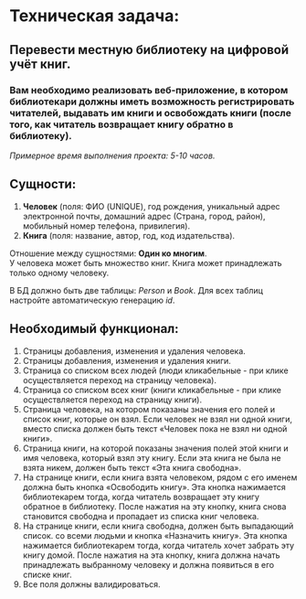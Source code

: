 # Техническая задача:

## Перевести местную библиотеку на цифровой учёт книг.

### Вам необходимо реализовать веб-приложение, в котором библиотекари должны иметь возможность регистрировать читателей, выдавать им книги и освобождать книги (после того, как читатель возвращает книгу обратно в библиотеку).

*Примерное время выполнения проекта: 5-10 часов.*

## Сущности:

1. **Человек** (поля: ФИО (UNIQUE), год рождения, уникальный адрес электронной почты, домашний
   адрес (Страна, город, район), мобильный номер телефона, привилегия).
2. **Книга** (поля: название, автор, год, код издательства).

Отношение между сущностями: **Один ко многим**. <br/>
У человека может быть множество книг. Книга может принадлежать только одному человеку.

В БД должно быть две таблицы: *Person* и *Book*. Для всех таблиц настройте автоматическую генерацию *id*.

## Необходимый функционал:

1. Страницы добавления, изменения и удаления человека.
2. Страницы добавления, изменения и удаления книги.
3. Страница со списком всех людей (люди кликабельные - при клике осуществляется переход на страницу человека).
4. Страница со списком всех книг (книги кликабельные - при клике осуществляется переход на страницу книги).
5. Страница человека, на котором показаны значения его полей и список книг, которые он взял. Если человек не взял ни
   одной книги, вместо списка должен быть текст «Человек пока не взял ни одной книги».
6. Страница книги, на которой показаны значения полей этой книги и имя человека, который взял эту книгу. Если эта книга
   не была не взята никем, должен быть текст «Эта книга свободна».
7. На странице книги, если книга взята человеком, рядом с его именем должна быть кнопка «Освободить книгу». Эта кнопка
   нажимается библиотекарем тогда, когда читатель возвращает эту книгу обратное в библиотеку. После нажатия на эту
   кнопку, книга снова становится свободна и пропадает из списка книг человека.
8. На странице книги, если книга свободна, должен быть выпадающий список. со всеми людьми и кнопка «Назначить книгу».
   Эта кнопка нажимается библиотекарем тогда, когда читатель хочет забрать эту книгу домой. После нажатия на эта кнопку,
   книга должна начать принадлежать выбранному человеку и должна появиться в его списке книг.
9. Все поля должны валидироваться.
